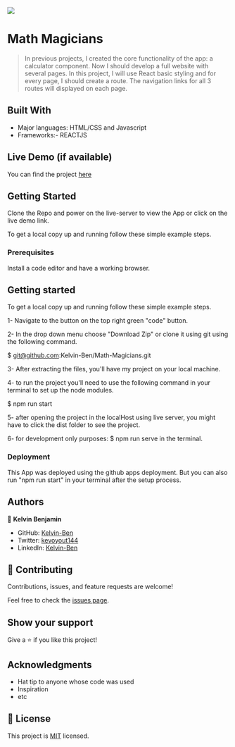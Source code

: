 ![](https://img.shields.io/badge/Microverse-blueviolet)

# Math Magicians

> In previous projects, I created the core functionality of the app: a calculator component. Now I should develop a full website with several pages.
>In this project, I will use React basic styling and for every page, I should create a route.
>The navigation links for all 3 routes will displayed on each page.

## Built With

- Major languages: HTML/CSS and Javascript
- Frameworks:- REACTJS

## Live Demo (if available)

You can find the project [here](https://courageous-sorbet-6cf5e5.netlify.app/)


## Getting Started

Clone the Repo and power on the live-server to view the App or click on the live demo link.

To get a local copy up and running follow these simple example steps.

### Prerequisites

Install a code editor and have a working browser.

## Getting started

To get a local copy up and running follow these simple example steps.

1- Navigate to the button on the top right green "code" button.

2- In the drop down menu choose "Download Zip" or clone it using git using the following command.

$ git@github.com:Kelvin-Ben/Math-Magicians.git

3- After extracting the files, you'll have my project on your local machine.

4- to run the project you'll need to use the following command in your terminal to set up the node modules.

$ npm run start

5- after opening the project in the localHost using live server, you might have to click the dist folder to see the project.

6- for development only purposes: $ npm run serve in the terminal.


### Deployment

This App was deployed using the github apps deployment. But you can also run "npm run start" in your terminal after the setup process.

## Authors

👤 **Kelvin Benjamin**

- GitHub: [Kelvin-Ben](https://github.com/Kelvin-Ben)
- Twitter: [kevoyout144](https://twitter.com/kevoyout144)
- LinkedIn: [Kelvin-Ben](https://www.linkedin.com/in/kelvin-ben-323043173/)


## 🤝 Contributing

Contributions, issues, and feature requests are welcome!

Feel free to check the [issues page](../../issues/).

## Show your support

Give a ⭐️ if you like this project!

## Acknowledgments

- Hat tip to anyone whose code was used
- Inspiration
- etc

## 📝 License

This project is [MIT](./LICENSE) licensed.
